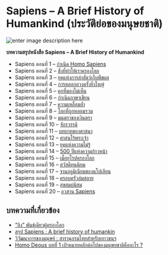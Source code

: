 Sapiens – A Brief History of Humankind (ประวัติย่อของมนุษยชาติ)
===
![enter image description here](https://images-na.ssl-images-amazon.com/images/I/41+lolL22gL._SX314_BO1,204,203,200_.jpg)

**บทความสรุปหนังสือ Sapiens – A Brief History of Humankind**

- Sapiens ตอนที่ 1 – [กำเนิด Homo Sapiens](https://anontawong.com/2016/12/11/sapiens-1/)  
- Sapiens ตอนที่ 2 – [สิ่งที่ทำให้เราครองโลก  ](https://anontawong.com/2016/12/18/sapiens-2/)
- Sapiens ตอนที่ 3 – [ยุคแห่งการล่าสัตว์เก็บพืชผล  ](https://anontawong.com/2016/12/25/sapiens-3/)
- Sapiens ตอนที่ 4 – [การหลอกลวงครั้งยิ่งใหญ่  ](https://anontawong.com/2017/01/08/sapiens-4/)
- Sapiens ตอนที่ 5 – [คุกที่มองไม่เห็น  ](https://anontawong.com/2017/01/15/sapiens-5/)
- Sapiens ตอนที่ 6 – [กำเนิดภาษาเขียน  ](https://anontawong.com/2017/01/22/sapiens-6/)
- Sapiens ตอนที่ 7 – [ความเหลื่อมล้ำ  ](https://anontawong.com/2017/01/29/sapiens-7/)
- Sapiens ตอนที่ 8 – [โลกที่ถูกหลอมรวม  ](https://anontawong.com/2017/02/05/sapiens-8/)
- Sapiens ตอนที่ 9 – [มนตราของเงินตรา  ](https://anontawong.com/2017/02/12/sapiens-9/)
- Sapiens ตอนที่ 10 – [จักรวรรดิ  ](https://anontawong.com/2017/02/20/sapiens-10/)
- Sapiens ตอนที่ 11 – [บทบาทของศาสนา  ](https://anontawong.com/2017/02/26/sapiens-11/)
- Sapiens ตอนที่ 12 – [ศาสนไร้พระเจ้า  ](https://anontawong.com/2017/03/05/sapiens-12/)
- Sapiens ตอนที่ 13 – [ยุคแห่งความไม่รู้  
](https://anontawong.com/2017/03/19/sapiens-13/)
- Sapiens ตอนที่ 14 – [500 ปีแห่งความก้าวหน้า  ](https://anontawong.com/2017/03/26/sapiens-14/)
- Sapiens ตอนที่ 15 – [เมื่อยุโรปครองโลก  
](https://anontawong.com/2017/04/02/sapiens-15/)
- Sapiens ตอนที่ 16 – [สวัสดีทุนนิยม  
](https://anontawong.com/2017/04/09/sapiens-16/)
- Sapiens ตอนที่ 17 – [จานอลูมิเนียมของนโปเลียน  
](https://anontawong.com/2017/04/17/sapiens-17/)
- Sapiens ตอนที่ 18 – [ครอบครัวล่มสลาย  
](https://anontawong.com/2017/04/23/sapiens-18/)
- Sapiens ตอนที่ 19 – [สุขสมบ่มิสม  
](https://anontawong.com/2017/04/30/sapiens-19/)
- Sapiens ตอนที่ 20 – [อวสาน Sapiens](https://anontawong.com/2017/05/08/sapiens-20/)

## บทความที่เกี่ยวข้อง

- [“ลิง” พันธ์ุเดียวผู้ครองโลก](https://www.the101.world/homo-sapiens/)
- [สรุป Sapiens : A brief history of humankin](https://medium.com/@potaeeddylunna/%E0%B8%AA%E0%B8%A3%E0%B8%B8%E0%B8%9B-sapiens-a-brief-history-of-humankind-by-trader-group-%E0%B9%80%E0%B8%84%E0%B9%89%E0%B8%B2%E0%B9%80%E0%B8%AD%E0%B8%87-%E0%B8%81%E0%B9%87%E0%B9%80%E0%B8%84%E0%B9%89%E0%B8%B2%E0%B8%88%E0%B8%B0%E0%B8%95%E0%B8%B1%E0%B9%89%E0%B8%87%E0%B8%8A%E0%B8%B7%E0%B9%88%E0%B8%AD%E0%B9%81%E0%B8%9A%E0%B8%9A%E0%B8%99%E0%B8%B5%E0%B9%89%E0%B8%AD%E0%B9%88%E0%B8%B0-83dede47f875)
- [วิวัฒนาการของมนุษย์ : สารานุกรมไทยสำหรับเยาวชนฯ](http://kanchanapisek.or.th/kp6/sub/book/book.php?book=33&chap=4&page=chap4.htm)
- [Homo Deous บทที่ 1 เป้าหมายหลักต่อไปของมนุษยชาติคืออะไร ?](https://medium.com/@Trader4.0/%E0%B8%AA%E0%B8%A3%E0%B8%B8%E0%B8%9B-homo-deous-%E0%B8%9A%E0%B8%97%E0%B8%97%E0%B8%B5%E0%B9%88-1-%E0%B9%80%E0%B8%9B%E0%B9%89%E0%B8%B2%E0%B8%AB%E0%B8%A1%E0%B8%B2%E0%B8%A2%E0%B8%AB%E0%B8%A5%E0%B8%B1%E0%B8%81%E0%B8%95%E0%B9%88%E0%B8%AD%E0%B9%84%E0%B8%9B%E0%B8%82%E0%B8%AD%E0%B8%87%E0%B8%A1%E0%B8%99%E0%B8%B8%E0%B8%A9%E0%B8%A2%E0%B8%8A%E0%B8%B2%E0%B8%95%E0%B8%B4%E0%B8%84%E0%B8%B7%E0%B8%AD%E0%B8%AD%E0%B8%B0%E0%B9%84%E0%B8%A3-f98785ad0236)
<!--stackedit_data:
eyJoaXN0b3J5IjpbLTUxNjQ2ODc3M119
-->